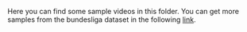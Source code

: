Here you can find some sample videos in this folder. You can get more samples from the bundesliga dataset in the following [link](https://huggingface.co/datasets/dbal0503/Bundesliga/tree/main).
